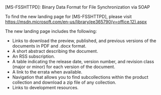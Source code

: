 [MS-FSSHTTPD]: Binary Data Format for File Synchronization via SOAP

To find the new landing page for [MS-FSSHTTPD], please visit https://msdn.microsoft.com/en-us/library/ee365790(v=office.12).aspx

The new landing page includes the following:
- Links to download the preview, published, and previous versions of the documents in PDF and .docx format.
- A short abstract describing the document.
- An RSS subscription.
- A table indicating the release date, version number, and revision class (major or minor) for each version of the document. 
- A link to the errata when available.
- Navigation that allows you to find subcollections within the product collection and download a zip file of any collection.
- Links to development resources.



